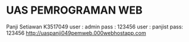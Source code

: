 # UAS PEMROGRAMAN WEB 
Panji Setiawan
K3517049
user : admin pass : 123456
user : panjist  pass: 123456
http://uaspanji049pemweb.000webhostapp.com

